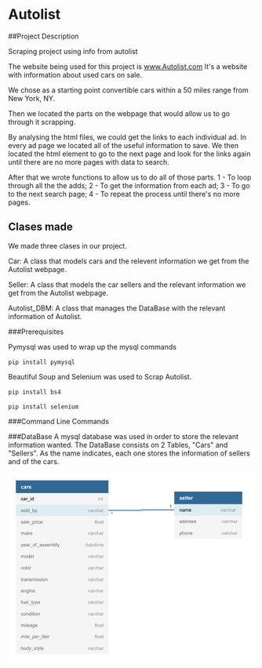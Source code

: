 # Autolist

##Project Description

Scraping project using info from autolist

The website being used for this project is www.Autolist.com
It's a website with information about used cars on sale.

We chose as a starting point convertible cars within a 50 miles range 
from New York, NY.

Then we located the parts on the webpage that would allow us to go through
it scrapping.

By analysing the html files, we could get the links to each individual ad.
In every ad page we located all of the useful information to save.
We then located the html element to go to the next page and look for
the links again until there are no more pages with data to search.


After that we wrote functions to allow us to do all of those parts.
	1 - To loop through all the the adds;
	2 - To get the information from each ad;
	3 - To go to the next search page;
	4 - To repeat the process until there's no more pages.


## Clases made
We made three clases in our project.

Car: A class that models cars and the relevent information we
get from the Autolist webpage.

Seller: A class that models the car sellers and the relevant information
we get from the Autolist webpage.

Autolist_DBM: A class that manages the DataBase with
the relevant information of Autolist.

###Prerequisites

Pymysql was used to wrap up the mysql commands

```bazaar
pip install pymysql
```

Beautiful Soup and Selenium was used to Scrap Autolist.

```bazaar
pip install bs4
```

```bazaar
pip install selenium
```

###Command Line Commands


###DataBase 
A mysql database was used in order to store the relevant information wanted.
The DataBase consists on 2 Tables, "Cars" and "Sellers".
As the name indicates, each one stores the information of sellers and of 
the cars.

![img.png](img.png)

